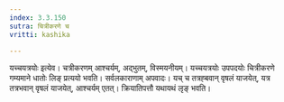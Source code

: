 ```yaml
---
index: 3.3.150
sutra: चित्रीकरणे च
vritti: kashika

---
```

यच्चयत्रयोः इत्येव। चत्रीकरणम् आश्चर्यम्, अद्भुतम्, विस्मयनीयम्। यच्चयत्रयोः उपपदयोः चित्रीकरणे गम्यमाने धातोः लिङ् प्रत्ययो भवति। सर्वलकाराणाम् अपवादः। यच् च तत्रह्बवान् वृषलं याजयेत्, यत्र तत्रभवान् वृषलं याजयेत्, आश्चर्यम् एतत्। क्रियातिपत्तौ यथायथं लृङ् भवति।